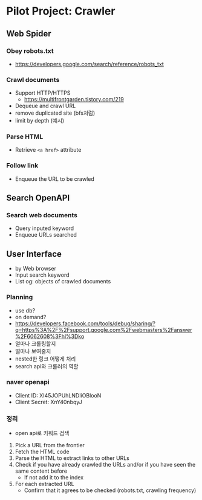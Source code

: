 # Pilot Project: Crawler

## Web Spider

### Obey robots.txt

- https://developers.google.com/search/reference/robots_txt

### Crawl documents

- Support HTTP/HTTPS
    - https://multifrontgarden.tistory.com/219
- Dequeue and crawl URL
- remove duplicated site (bfs처럼)
- limit by depth (예시)

### Parse HTML

- Retrieve `<a href>` attribute

### Follow link

- Enqueue the URL to be crawled

## Search OpenAPI

### Search web documents

- Query inputed keyword
- Enqueue URLs searched

## User Interface

- by Web browser
- Input search keyword
- List og: objects of crawled documents


### Planning
 - use db?
 - on demand?
 - https://developers.facebook.com/tools/debug/sharing/?q=https%3A%2F%2Fsupport.google.com%2Fwebmasters%2Fanswer%2F6062608%3Fhl%3Dko
 - 얼마나 크롤링할지
 - 얼마나 보여줄지
 - nested한 링크 어떻게 처리
 - search api와 크롤러의 역할

### naver openapi
 - Client ID: XI45JOPUhLNDIiOBlooN
 - Client Secret: XnY40nbqyJ


### 정리
 - open api로 키워드 검색
 1. Pick a URL from the frontier
 2. Fetch the HTML code
 3. Parse the HTML to extract links to other URLs
 4. Check if you have already crawled the URLs and/or if you have seen the same content before
    - If not add it to the index
 5. For each extracted URL
    - Confirm that it agrees to be checked (robots.txt, crawling frequency)

